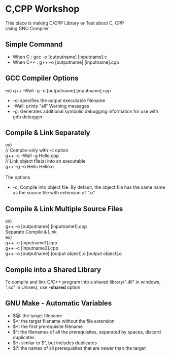 # C,CPP Workshop
This place is making C/CPP Library or Test about C, CPP
<br>
Using GNU Compiler

## Simple Command
- When C : gcc -o [outputname] [inputname].c
- When C++ : g++ -o [outputname] [inputname].cpp

## GCC Compiler Options
ex) g++ -Wall -g -o [outputname] [inputname].cpp<br>
- -o: specifies the output executable filename
- -Wall: prints "all" Warning messages
- -g: Generates additional symbolic debugging information for use with gdb debugger

## Compile & Link Separately
ex)<br>
// Compile-only with -c option <br>
g++ -c -Wall -g Hello.cpp <br>
// Link object file(s) into an executable <br>
g++ -g -o Hello Hello.o <br><br>
The options
- -c: Compile into object file. By default, the object file has the same name as the source file with extension of ".o"

## Compile & Link Multiple Source Files
ex)<br>
g++ -o [outputname] [inputname1].cpp <br>
Separate Compile & Link <br>
ex)<br>
g++ -c [inputname1].cpp<br>
g++ -c [inputname2].cpp<br>
g++ -o [outputname] [output object].o [output object].o

## Compile into a Shared Library
To compile and link C/C++ program into a shared library(".dll" in windows, ".so" in Unixes), use <b>-shared</b> option

## GNU Make - Automatic Variables
- $@: the target filename
- $*: the target filename without the file extension
- $<: the first prerequisite filename
- $^: the filenames of all the prerequisites, separated by spaces, discard duplicates
- $+: similar to $^, but includes duplicates
- $?: the names of all prerequisites that are newer than the target